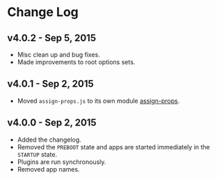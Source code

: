 # Change Log

## v4.0.2 - Sep 5, 2015

- Misc clean up and bug fixes.
- Made improvements to root options sets.

## v4.0.1 - Sep 2, 2015

- Moved `assign-props.js` to its own module [assign-props](http://ghub.io/assign-props).

## v4.0.0 - Sep 2, 2015

- Added the changelog.
- Removed the `PREBOOT` state and apps are started immediately in the `STARTUP` state.
- Plugins are run synchronously.
- Removed app names.

